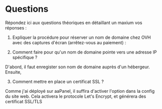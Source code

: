 # Questions

Répondez ici aux questions théoriques en détaillant un maxium vos réponses :

1) Expliquer la procédure pour réserver un nom de domaine chez OVH avec des captures d'écran (arrêtez-vous au paiement) :

2. Comment faire pour qu'un nom de domaine pointe vers une adresse IP spécifique ?

D'abord, il faut enregister son nom de domaine auprès d'un hébergeur. Ensuite,


3. Comment mettre en place un certificat SSL ?

Comme j'ai déployé sur aaPanel, il suffira d'activer l'option dans la config du site web.
Cela activera le protocole Let's Encrypt, et générera des certificat SSL/TLS
